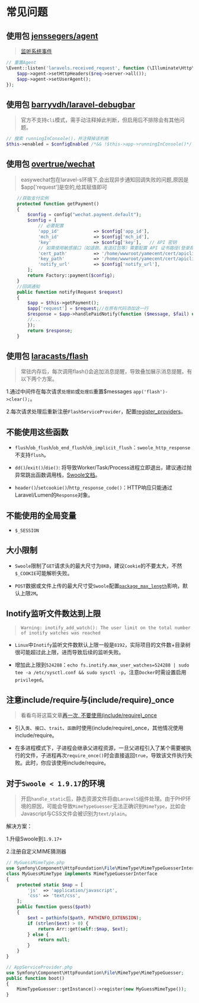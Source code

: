 # 常见问题

## 使用包 [jenssegers/agent](https://github.com/jenssegers/agent)
> [监听系统事件](https://github.com/hhxsv5/laravel-s/blob/master/README-CN.md#%E7%B3%BB%E7%BB%9F%E4%BA%8B%E4%BB%B6)

```PHP
// 重置Agent
\Event::listen('laravels.received_request', function (\Illuminate\Http\Request $req, $app) {
    $app->agent->setHttpHeaders($req->server->all());
    $app->agent->setUserAgent();
});
```

## 使用包 [barryvdh/laravel-debugbar](https://github.com/barryvdh/laravel-debugbar)
> 官方不支持`cli`模式，需手动注释掉此判断，但启用后不排除会有其他问题。

```PHP
// 搜索 runningInConsole()，并注释掉该判断
$this->enabled = $configEnabled /*&& !$this->app->runningInConsole()*/ && !$this->app->environment('testing');
```

## 使用包 [overtrue/wechat](https://github.com/overtrue/wechat)
> easywechat包在laravel-s环境下,会出现异步通知回调失败的问题,原因是$app['request']是空的,给其赋值即可

```PHP
    //获取支付实例
    protected function getPayment()
    {
        $config = config("wechat.payment.default");
        $config = [
            // 必要配置
            'app_id'             => $config['app_id'],
            'mch_id'             => $config['mch_id'],
            'key'                => $config['key'],   // API 密钥
            // 如需使用敏感接口（如退款、发送红包等）需要配置 API 证书路径(登录商户平台下载 API 证书)
            'cert_path'          => '/home/wwwroot/yamecent/cert/apiclient_cert.pem', // XXX: 绝对路径！！！！
            'key_path'           => '/home/wwwroot/yamecent/cert/apiclient_key.pem',      // XXX: 绝对路径！！！！
            'notify_url'         => $config['notify_url'],
        ];
        return Factory::payment($config);
    }
    //回调通知
    public function notify(Request $request)
    {
        $app = $this->getPayment();
        $app['request'] = $request;//在原有代码添加这一行
        $response = $app->handlePaidNotify(function ($message, $fail) use($id) {
        //...
        });
        return $response;
    }
```


## 使用包 [laracasts/flash](https://github.com/laracasts/flash)
> 常驻内存后，每次调用flash()会追加消息提醒，导致叠加展示消息提醒。有以下两个方案。

1.通过中间件在每次请求`处理前`或`处理后`重置$messages `app('flash')->clear();`。

2.每次请求处理后重新注册`FlashServiceProvider`，配置[register_providers](https://github.com/hhxsv5/laravel-s/blob/master/Settings-CN.md)。
## 不能使用这些函数

- `flush`/`ob_flush`/`ob_end_flush`/`ob_implicit_flush`：`swoole_http_response`不支持`flush`。

- `dd()`/`exit()`/`die()`: 将导致Worker/Task/Process进程立即退出，建议通过抛异常跳出函数调用栈，[Swoole文档](https://wiki.swoole.com/wiki/page/501.html)。

- `header()`/`setcookie()`/`http_response_code()`：HTTP响应只能通过Laravel/Lumen的`Response`对象。

## 不能使用的全局变量

- `$_SESSION`

## 大小限制

- `Swoole`限制了`GET`请求头的最大尺寸为`8KB`，建议`Cookie`的不要太大，不然`$_COOKIE`可能解析失败。

- `POST`数据或文件上传的最大尺寸受`Swoole`配置[`package_max_length`](https://wiki.swoole.com/wiki/page/301.html)影响，默认上限`2M`。

## Inotify监听文件数达到上限
> `Warning: inotify_add_watch(): The user limit on the total number of inotify watches was reached`

- `Linux`中`Inotify`监听文件数默认上限一般是`8192`，实际项目的文件数+目录树很可能超过此上限，进而导致后续的监听失败。

- 增加此上限到`524288`：`echo fs.inotify.max_user_watches=524288 | sudo tee -a /etc/sysctl.conf && sudo sysctl -p`，注意`Docker`时需设置启用`privileged`。

## 注意include/require与(include/require)_once
> 看看鸟哥这篇文章[再一次, 不要使用(include/require)_once](http://www.laruence.com/2012/09/12/2765.html)

- 引入`类`、`接口`、`trait`、`函数`时使用(include/require)_once，其他情况使用include/require。

- 在多进程模式下，子进程会继承父进程资源，一旦父进程引入了某个需要被执行的文件，子进程再次`require_once()`时会直接返回`true`，导致该文件执行失败。此时，你应该使用include/require。


## 对于`Swoole < 1.9.17`的环境
> 开启`handle_static`后，静态资源文件将由`LaravelS`组件处理。由于PHP环境的原因，可能会导致`MimeTypeGuesser`无法正确识别`MimeType`，比如会Javascript与CSS文件会被识别为`text/plain`。

解决方案：

1.升级Swoole到`1.9.17+`

2.注册自定义MIME猜测器

```PHP
// MyGuessMimeType.php
use Symfony\Component\HttpFoundation\File\MimeType\MimeTypeGuesserInterface;
class MyGuessMimeType implements MimeTypeGuesserInterface
{
    protected static $map = [
        'js'  => 'application/javascript',
        'css' => 'text/css',
    ];
    public function guess($path)
    {
        $ext = pathinfo($path, PATHINFO_EXTENSION);
        if (strlen($ext) > 0) {
            return Arr::get(self::$map, $ext);
        } else {
            return null;
        }
    }
}
```

```PHP
// AppServiceProvider.php
use Symfony\Component\HttpFoundation\File\MimeType\MimeTypeGuesser;
public function boot()
{
    MimeTypeGuesser::getInstance()->register(new MyGuessMimeType());
}
```

